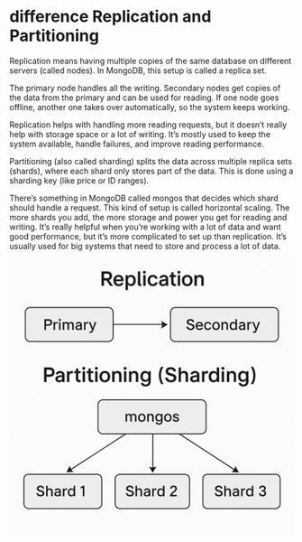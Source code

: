 # difference Replication and Partitioning

Replication means having multiple copies of the same database on different servers (called nodes). In MongoDB, this setup is called a replica set.

The primary node handles all the writing. Secondary nodes get copies of the data from the primary and can be used for reading. If one node goes offline, another one takes over automatically, so the system keeps working.

Replication helps with handling more reading requests, but it doesn’t really help with storage space or a lot of writing. It’s mostly used to keep the system available, handle failures, and improve reading performance.

Partitioning (also called sharding) splits the data across multiple replica sets (shards), where each shard only stores part of the data. This is done using a sharding key (like price or ID ranges).

There’s something in MongoDB called mongos that decides which shard should handle a request. This kind of setup is called horizontal scaling. The more shards you add, the more storage and power you get for reading and writing. It’s really helpful when you’re working with a lot of data and want good performance, but it’s more complicated to set up than replication. It’s usually used for big systems that need to store and process a lot of data.

![image](image.png)

